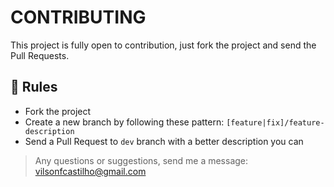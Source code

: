 # CONTRIBUTING

This project is fully open to contribution, just fork the project and send the Pull Requests.

## 📏 Rules

- Fork the project
- Create a new branch by following these pattern: `[feature|fix]/feature-description`
- Send a Pull Request to `dev` branch with a better description you can

>Any questions or suggestions, send me a message: vilsonfcastilho@gmail.com
